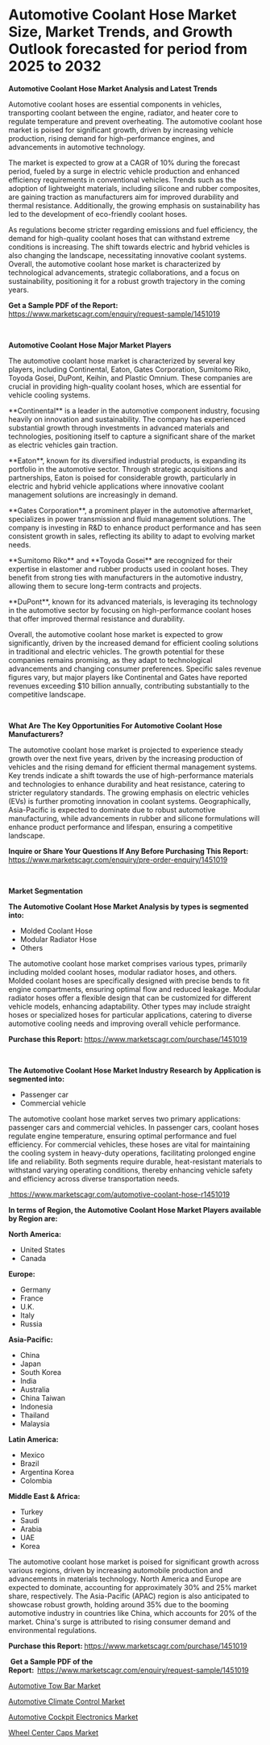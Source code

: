 <p><h1>Automotive Coolant Hose Market Size, Market Trends, and Growth Outlook forecasted for period from 2025 to 2032</h1></p><p><strong>Automotive Coolant Hose Market Analysis and Latest Trends</strong></p>
<p><p>Automotive coolant hoses are essential components in vehicles, transporting coolant between the engine, radiator, and heater core to regulate temperature and prevent overheating. The automotive coolant hose market is poised for significant growth, driven by increasing vehicle production, rising demand for high-performance engines, and advancements in automotive technology.</p><p>The market is expected to grow at a CAGR of 10% during the forecast period, fueled by a surge in electric vehicle production and enhanced efficiency requirements in conventional vehicles. Trends such as the adoption of lightweight materials, including silicone and rubber composites, are gaining traction as manufacturers aim for improved durability and thermal resistance. Additionally, the growing emphasis on sustainability has led to the development of eco-friendly coolant hoses.</p><p>As regulations become stricter regarding emissions and fuel efficiency, the demand for high-quality coolant hoses that can withstand extreme conditions is increasing. The shift towards electric and hybrid vehicles is also changing the landscape, necessitating innovative coolant systems. Overall, the automotive coolant hose market is characterized by technological advancements, strategic collaborations, and a focus on sustainability, positioning it for a robust growth trajectory in the coming years.</p></p>
<p><strong>Get a Sample PDF of the Report:&nbsp;</strong> <a href="https://www.marketscagr.com/enquiry/request-sample/1451019?utm_campaign=1944&utm_medium=2&utm_source=Github&utm_content=ia&utm_term=30032025&utm_id=automotive-coolant-hose">https://www.marketscagr.com/enquiry/request-sample/1451019</a></p>
<p>&nbsp;</p>
<p><strong>Automotive Coolant Hose Major Market Players</strong></p>
<p><p>The automotive coolant hose market is characterized by several key players, including Continental, Eaton, Gates Corporation, Sumitomo Riko, Toyoda Gosei, DuPont, Keihin, and Plastic Omnium. These companies are crucial in providing high-quality coolant hoses, which are essential for vehicle cooling systems.</p><p>**Continental** is a leader in the automotive component industry, focusing heavily on innovation and sustainability. The company has experienced substantial growth through investments in advanced materials and technologies, positioning itself to capture a significant share of the market as electric vehicles gain traction.</p><p>**Eaton**, known for its diversified industrial products, is expanding its portfolio in the automotive sector. Through strategic acquisitions and partnerships, Eaton is poised for considerable growth, particularly in electric and hybrid vehicle applications where innovative coolant management solutions are increasingly in demand.</p><p>**Gates Corporation**, a prominent player in the automotive aftermarket, specializes in power transmission and fluid management solutions. The company is investing in R&D to enhance product performance and has seen consistent growth in sales, reflecting its ability to adapt to evolving market needs.</p><p>**Sumitomo Riko** and **Toyoda Gosei** are recognized for their expertise in elastomer and rubber products used in coolant hoses. They benefit from strong ties with manufacturers in the automotive industry, allowing them to secure long-term contracts and projects.</p><p>**DuPont**, known for its advanced materials, is leveraging its technology in the automotive sector by focusing on high-performance coolant hoses that offer improved thermal resistance and durability.</p><p>Overall, the automotive coolant hose market is expected to grow significantly, driven by the increased demand for efficient cooling solutions in traditional and electric vehicles. The growth potential for these companies remains promising, as they adapt to technological advancements and changing consumer preferences. Specific sales revenue figures vary, but major players like Continental and Gates have reported revenues exceeding $10 billion annually, contributing substantially to the competitive landscape.</p></p>
<p>&nbsp;</p>
<p><strong>What Are The Key Opportunities For Automotive Coolant Hose Manufacturers?</strong></p>
<p><p>The automotive coolant hose market is projected to experience steady growth over the next five years, driven by the increasing production of vehicles and the rising demand for efficient thermal management systems. Key trends indicate a shift towards the use of high-performance materials and technologies to enhance durability and heat resistance, catering to stricter regulatory standards. The growing emphasis on electric vehicles (EVs) is further promoting innovation in coolant systems. Geographically, Asia-Pacific is expected to dominate due to robust automotive manufacturing, while advancements in rubber and silicone formulations will enhance product performance and lifespan, ensuring a competitive landscape.</p></p>
<p><strong>Inquire or Share Your Questions If Any Before Purchasing This Report:</strong> <a href="https://www.marketscagr.com/enquiry/pre-order-enquiry/1451019?utm_campaign=1944&utm_medium=2&utm_source=Github&utm_content=ia&utm_term=30032025&utm_id=automotive-coolant-hose">https://www.marketscagr.com/enquiry/pre-order-enquiry/1451019</a></p>
<p>&nbsp;</p>
<p><strong>Market Segmentation</strong></p>
<p><strong>The Automotive Coolant Hose Market Analysis by types is segmented into:</strong></p>
<p><ul><li>Molded Coolant Hose</li><li>Modular Radiator Hose</li><li>Others</li></ul></p>
<p><p>The automotive coolant hose market comprises various types, primarily including molded coolant hoses, modular radiator hoses, and others. Molded coolant hoses are specifically designed with precise bends to fit engine compartments, ensuring optimal flow and reduced leakage. Modular radiator hoses offer a flexible design that can be customized for different vehicle models, enhancing adaptability. Other types may include straight hoses or specialized hoses for particular applications, catering to diverse automotive cooling needs and improving overall vehicle performance.</p></p>
<p><strong>Purchase this Report:&nbsp;</strong><a href="https://www.marketscagr.com/purchase/1451019?utm_campaign=1944&utm_medium=2&utm_source=Github&utm_content=ia&utm_term=30032025&utm_id=automotive-coolant-hose">https://www.marketscagr.com/purchase/1451019</a></p>
<p>&nbsp;</p>
<p><strong>The Automotive Coolant Hose Market Industry Research by Application is segmented into:</strong></p>
<p><ul><li>Passenger car</li><li>Commercial vehicle</li></ul></p>
<p><p>The automotive coolant hose market serves two primary applications: passenger cars and commercial vehicles. In passenger cars, coolant hoses regulate engine temperature, ensuring optimal performance and fuel efficiency. For commercial vehicles, these hoses are vital for maintaining the cooling system in heavy-duty operations, facilitating prolonged engine life and reliability. Both segments require durable, heat-resistant materials to withstand varying operating conditions, thereby enhancing vehicle safety and efficiency across diverse transportation needs.</p></p>
<p><a href="https://www.marketscagr.com/automotive-coolant-hose-r1451019?utm_campaign=1944&utm_medium=2&utm_source=Github&utm_content=ia&utm_term=30032025&utm_id=automotive-coolant-hose">&nbsp;https://www.marketscagr.com/automotive-coolant-hose-r1451019</a></p>
<p><strong>In terms of Region, the Automotive Coolant Hose Market Players available by Region are:</strong></p>
<p>
    <p> <strong> North America: </strong>
        <ul>
            <li>United States</li>
            <li>Canada</li>
        </ul>
        </p> 
    <p> <strong> Europe: </strong>
        <ul>
            <li>Germany</li>
            <li>France</li>
            <li>U.K.</li>
            <li>Italy</li>
            <li>Russia</li>
        </ul>
        </p> 
    <p> <strong> Asia-Pacific: </strong>
        <ul>
            <li>China</li>
            <li>Japan</li>
            <li>South Korea</li>
            <li>India</li>
            <li>Australia</li>
            <li>China Taiwan</li>
            <li>Indonesia</li>
            <li>Thailand</li>
            <li>Malaysia</li>
        </ul>
        </p> 
    <p> <strong> Latin America: </strong>
        <ul>
            <li>Mexico</li>
            <li>Brazil</li>
            <li>Argentina Korea</li>
            <li>Colombia</li>
        </ul>
        </p> 
    <p> <strong> Middle East & Africa: </strong>
        <ul>
            <li>Turkey</li>
            <li>Saudi</li>
            <li>Arabia</li>
            <li>UAE</li>
            <li>Korea</li>
        </ul>
    </p>
    </p>
<p><p>The automotive coolant hose market is poised for significant growth across various regions, driven by increasing automobile production and advancements in materials technology. North America and Europe are expected to dominate, accounting for approximately 30% and 25% market share, respectively. The Asia-Pacific (APAC) region is also anticipated to showcase robust growth, holding around 35% due to the booming automotive industry in countries like China, which accounts for 20% of the market. China's surge is attributed to rising consumer demand and environmental regulations.</p></p>
<p><strong>Purchase this Report: </strong><a href="https://www.marketscagr.com/purchase/1451019?utm_campaign=1944&utm_medium=2&utm_source=Github&utm_content=ia&utm_term=30032025&utm_id=automotive-coolant-hose">https://www.marketscagr.com/purchase/1451019</a></p>
<p>&nbsp;<strong>Get a Sample PDF of the Report:&nbsp;&nbsp;</strong><a href="https://www.marketscagr.com/enquiry/request-sample/1451019?utm_campaign=1944&utm_medium=2&utm_source=Github&utm_content=ia&utm_term=30032025&utm_id=automotive-coolant-hose">https://www.marketscagr.com/enquiry/request-sample/1451019</a></p>
<p><strong></strong></p>
<p><p><a href="https://github.com/kreilkoffas4/Market-Research-Report-List-1/blob/main/automotive-tow-bar-market.md?utm_campaign=1944&utm_medium=2&utm_source=Github&utm_content=ia&utm_term=30032025&utm_id=automotive-coolant-hose">Automotive Tow Bar Market</a></p><p><a href="https://github.com/Chiragrp22/Market-Research-Report-List-7/blob/main/automotive-climate-control-market.md?utm_campaign=1944&utm_medium=2&utm_source=Github&utm_content=ia&utm_term=30032025&utm_id=automotive-coolant-hose">Automotive Climate Control Market</a></p><p><a href="https://github.com/MarciaRunte/Market-Research-Report-List-2/blob/main/automotive-cockpit-electronics-market.md?utm_campaign=1944&utm_medium=2&utm_source=Github&utm_content=ia&utm_term=30032025&utm_id=automotive-coolant-hose">Automotive Cockpit Electronics Market</a></p><p><a href="https://github.com/darouthiamnl/Market-Research-Report-List-1/blob/main/wheel-center-caps-market.md?utm_campaign=1944&utm_medium=2&utm_source=Github&utm_content=ia&utm_term=30032025&utm_id=automotive-coolant-hose">Wheel Center Caps Market</a></p></p>